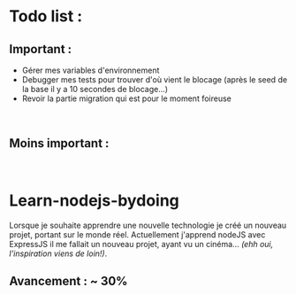 # Todo list :
## Important : 
- Gérer mes variables d'environnement
- Debugger mes tests pour trouver d'où vient le blocage (après le seed de la base il y a 10 secondes de blocage...)
- Revoir la partie migration qui est pour le moment foireuse

<br />

## Moins important :

<br />

# Learn-nodejs-bydoing
Lorsque je souhaite apprendre une nouvelle technologie je créé un nouveau projet, portant sur le monde réel.
Actuellement j'apprend nodeJS avec ExpressJS il me fallait un nouveau projet, ayant vu un cinéma... *(ehh oui, l'inspiration viens de loin!)*. <br />

## Avancement : ~ 30%